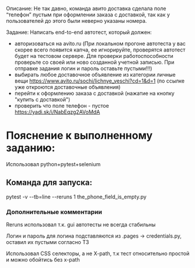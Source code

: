<p>Описание:
Не так давно, команда авито доставка сделала поле “телефон” пустым при оформлении заказа с доставкой, так как у пользователей до этого были неверно указаны номера.</p>
<p>Задание:
Написать end-to-end автотест, который должен:</p>
<ul>
<li>авторизоваться на avito.ru (При локальном прогоне автотеста у вас скорее всего появится капча, ее игнорируйте, проверятся автотест будет на тестовом сервере. Для проверки работоспособности проверьте со своей или ново созданной учетной записью. При отправке задания логин и пароль оставьте пустыми!!!)</li>
<li>выбирать любое доставочное объявление из категории личные вещи <a href="https://www.avito.ru/sochi/lichnye_veschi?cd=1&amp;d=1" rel="nofollow">https://www.avito.ru/sochi/lichnye_veschi?cd=1&amp;d=1</a> (по ссылке уже откроются доставочные объявления)</li>
<li>перейти к оформлению заказа с доставкой (нажатие на кнопку "купить с доставкой")</li>
<li>проверить что поле телефон - пустое <a href="https://yadi.sk/i/NabEqzg2AVoMdA" rel="nofollow">https://yadi.sk/i/NabEqzg2AVoMdA</a></li>
</ul>


<h1> Пояснение к выполненному заданию: </h1>
<p> Использовал python+pytest+selenium</p>
<h2>Команда для запуска:</h2>
<p>pytest -v --tb=line --reruns 1 the_phone_field_is_empty.py</p>
<h3>Дополнительные комментарии</h3>
<p>Reruns использовал т.к. gui автотесты не всегда стабильны</p>
<p>Логин и пароль для логина подставляются из .pages -> credentials.py, оставил их пустыми согласно ТЗ</p>
<p>Использовал CSS селекторы, а не X-path, т.к тест относительно простой и можно обойтись без x-path</p>
